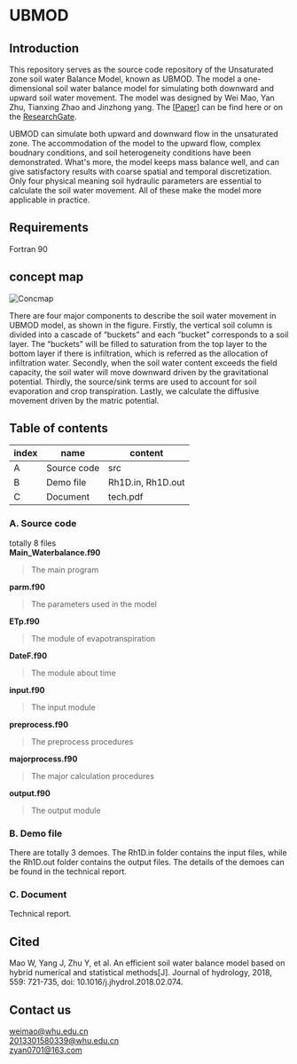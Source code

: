 # UBMOD

## Introduction
This repository serves as the source code repository of the Unsaturated zone soil water Balance Model, known as UBMOD. The model a one-dimensional soil water balance model for simulating both downward and upward soil water movement. The model was designed by Wei Mao, Yan Zhu, Tianxing Zhao and Jinzhong yang. The [[Paper](https://www.sciencedirect.com/science/article/pii/S0022169418301562)] can be find here or on the [ResearchGate](https://www.researchgate.net/publication/323442173_An_efficient_soil_water_balance_model_based_on_hybrid_numerical_and_statistical_methods?_sg=q8S8V9Eb6Ct40yGc2NyHwoQLvZ6XEGiZ1SGzkrUOiRPNUkymQiw67y3Sq0aNMrzDprT58t-7Ya6gnUbGSTlCPRSSDVfBhZOaulsV4tc9.bQr5DNomd45fSHevJ_yhWSs_N2CZQt6c20tVZreWD59xOQ-g5Pt4I2h_G4ve9qrr59Qkd8Pp7W9JYYdjgjn8wQ).  

UBMOD can simulate both upward and downward flow in the unsaturated zone. The accommodation of the model to the upward flow, complex boudnary conditions, and soil heterogeneity conditions have been demonstrated. What's more, the model keeps mass balance well, and can give satisfactory results with coarse spatial and temporal discretization. Only four physical meaning soil hydraulic parameters are essential to calculate the soil water movement. All of these make the model more applicable in practice.

## Requirements
Fortran 90

## concept map
![Concmap](https://github.com/Weiwei-Mao/UBMOD/blob/master/images/UBMOD.png)

There are four major components to describe the soil water movement in UBMOD model, as shown in the figure. Firstly, the vertical soil column is divided into a cascade of “buckets” and each “bucket” corresponds to a soil layer. The “buckets” will be filled to saturation from the top layer to the bottom layer if there is infiltration, which is referred as the allocation of infiltration water. Secondly, when the soil water content exceeds the field capacity, the soil water will move downward driven by the gravitational potential. Thirdly, the source/sink terms are used to account for soil evaporation and crop transpiration. Lastly, we calculate the diffusive movement driven by the matric potential.

## Table of contents
index | name | content
-|-|-
A | Source code  | src|
B |  Demo file   | Rh1D.in, Rh1D.out|
C |  Document    | tech.pdf|

### A. Source code
totally 8 files  
**Main_Waterbalance.f90**     
> The main program  

**parm.f90**  
> The parameters used in the model  

**ETp.f90**  
> The module of evapotranspiration  

**DateF.f90**
> The module about time

**input.f90**
> The input module

**preprocess.f90**
> The preprocess procedures

**majorprocess.f90**
> The major calculation procedures

**output.f90**
> The output module

### B. Demo file
There are totally 3 demoes. The Rh1D.in folder contains the input files, while the Rh1D.out folder contains the output files. The details of the demoes can be found in the technical report.

### C. Document
Technical report.

## Cited
Mao W, Yang J, Zhu Y, et al. An efficient soil water balance model based on hybrid numerical and statistical methods[J]. Journal of hydrology, 2018, 559: 721-735, doi: 10.1016/j.jhydrol.2018.02.074.     

## Contact us
weimao@whu.edu.cn  
2013301580339@whu.edu.cn  
zyan0701@163.com  

